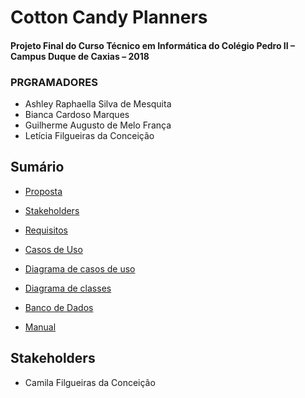 # Cotton Candy Planners

#### Projeto Final do Curso Técnico em Informática do Colégio Pedro II – Campus Duque de Caxias – 2018

### PRGRAMADORES
* Ashley Raphaella Silva de Mesquita
* Bianca Cardoso Marques
* Guilherme Augusto de Melo França
* Letícia Filgueiras da Conceição


## Sumário
- [Proposta](https://github.com/cp2-dc-info-projeto-final-2018/requisitos-cotton-candy/blob/master/Documenta%C3%A7%C3%A3o/Proposta.md)
- [Stakeholders](#stakeholders)
-  [Requisitos](https://github.com/cp2-dc-info-projeto-final-2018/requisitos-cotton-candy/blob/master/Documenta%C3%A7%C3%A3o/Requisitos.md)

- [Casos de Uso](https://github.com/cp2-dc-info-projeto-final-2018/requisitos-cotton-candy/blob/master/Documenta%C3%A7%C3%A3o/CasosUso.md)
- [Diagrama de casos de uso](https://github.com/cp2-dc-info-projeto-final-2018/requisitos-cotton-candy/blob/master/Documenta%C3%A7%C3%A3o/UseCases.asta)


- [Diagrama de classes](https://github.com/cp2-dc-info-projeto-final-2018/requisitos-cotton-candy/blob/master/Documenta%C3%A7%C3%A3o/ClassDiagram.asta)
- [Banco de Dados](https://github.com/cp2-dc-info-projeto-final-2018/requisitos-cotton-candy/blob/master/Documenta%C3%A7%C3%A3o/BD.sql)

- [Manual](https://github.com/cp2-dc-info-projeto-final-2018/requisitos-cotton-candy/blob/master/Documenta%C3%A7%C3%A3o/Manual.md)


## Stakeholders
* Camila Filgueiras da Conceição
